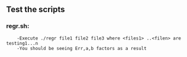 ## Test the scripts
  ### regr.sh:
        -Execute ./regr file1 file2 file3 where <files1> ..<filen> are testing1...n 
        -You should be seeing Err,a,b factors as a result
        
       


  
